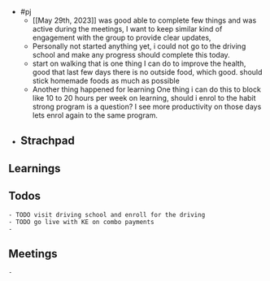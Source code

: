 - #pj
	- [[May 29th, 2023]] was good able to complete few things and was active during the meetings, I want to keep similar kind of engagement with the group to provide clear updates,
	- Personally not started anything yet, i could not go to the driving school and make any progress should complete this today.
	- start on walking that is one thing I can do to improve the health, good that last few days there is no outside food, which good. should stick homemade foods as much as possible
	- Another thing happened for learning One thing i can do this to block like 10 to 20 hours per week on learning, should i enrol to the habit strong program is a question? I see more productivity on those days lets enrol again to the same program.
- ## Strachpad
## Learnings
## Todos
	- TODO visit driving school and enroll for the driving
	- TODO go live with KE on combo payments
	-
## Meetings
	-